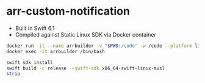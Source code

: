 # arr-custom-notification

- Built in Swift 6.1
- Compiled against Static Linux SDK via Docker container

```bash
docker run -it --name arrbuilder -v "$PWD:/code" -w /code --platform linux/amd64 swift:latest /bin/bash
docker exec -it arrbuilder /bin/bash
```

```bash
swift sdk install
swift build -c release --swift-sdk x86_64-swift-linux-musl
strip
```